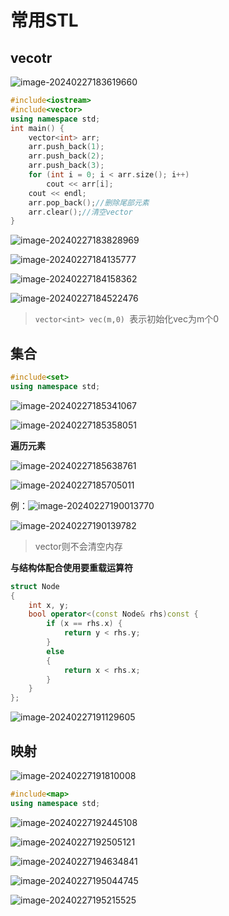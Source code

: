 # 常用STL

## vecotr

![image-20240227183619660](STL.assets/image-20240227183619660.png)

```c++
#include<iostream>
#include<vector>
using namespace std;
int main() {
	vector<int> arr;
	arr.push_back(1);
	arr.push_back(2);
	arr.push_back(3);
	for (int i = 0; i < arr.size(); i++)
		cout << arr[i];
	cout << endl;
	arr.pop_back();//删除尾部元素
	arr.clear();//清空vector
}
```

![image-20240227183828969](STL.assets/image-20240227183828969.png)



![image-20240227184135777](STL.assets/image-20240227184135777.png)

![image-20240227184158362](STL.assets/image-20240227184158362.png)

![image-20240227184522476](STL.assets/image-20240227184522476.png)

> `vector<int> vec(m,0) `表示初始化vec为m个0



## 集合

```c++
#include<set>
using namespace std;
```

![image-20240227185341067](STL.assets/image-20240227185341067.png)

![image-20240227185358051](STL.assets/image-20240227185358051.png)

**遍历元素**

![image-20240227185638761](STL.assets/image-20240227185638761.png)

![image-20240227185705011](STL.assets/image-20240227185705011.png)



例：![image-20240227190013770](STL.assets/image-20240227190013770.png)



![image-20240227190139782](STL.assets/image-20240227190139782.png)

> vector则不会清空内存

**与结构体配合使用要重载运算符**

```c++
struct Node
{
	int x, y;
	bool operator<(const Node& rhs)const {
		if (x == rhs.x) {
			return y < rhs.y;
		}
		else
		{
			return x < rhs.x;
		}
	}
};
```

![image-20240227191129605](STL.assets/image-20240227191129605.png)

## 映射

![image-20240227191810008](STL.assets/image-20240227191810008.png)

```c++
#include<map>
using namespace std;
```

![image-20240227192445108](STL.assets/image-20240227192445108.png)

![image-20240227192505121](STL.assets/image-20240227192505121.png)



![image-20240227194634841](STL.assets/image-20240227194634841.png)

![image-20240227195044745](STL.assets/image-20240227195044745.png)

![image-20240227195215525](STL.assets/image-20240227195215525.png)